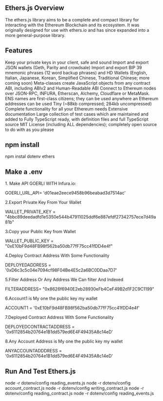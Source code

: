 <h2>Ethers.js Overview</h2>

The ethers.js library aims to be a complete and compact library for interacting with the Ethereum Blockchain and its ecosystem. It was originally designed for use with ethers.io and has since expanded into a more general-purpose library.


<h2>Features</h2>
Keep your private keys in your client, safe and sound
Import and export JSON wallets (Geth, Parity and crowdsale)
Import and export BIP 39 mnemonic phrases (12 word backup phrases) and HD Wallets (English, Italian, Japanese, Korean, Simplified Chinese, Traditional Chinese; more coming soon)
Meta-classes create JavaScript objects from any contract ABI, including ABIv2 and Human-Readable ABI
Connect to Ethereum nodes over JSON-RPC, INFURA, Etherscan, Alchemy, Cloudflare or MetaMask.
ENS names are first-class citizens; they can be used anywhere an Ethereum addresses can be used
Tiny (~88kb compressed; 284kb uncompressed)
Complete functionality for all your Ethereum needs
Extensive documentation
Large collection of test cases which are maintained and added to
Fully TypeScript ready, with definition files and full TypeScript source
MIT License (including ALL dependencies); completely open source to do with as you please

<h2>npm install</h2>

npm instal dotenv ethers

<h2>Make a .env</h2>

<p>1. Make API GOERLI WITH Infura.io:</p> 
GOERLI_URL_API= 'd01eae2eece9458b96beabad3d7514ac'

<p>2.Export Private Key From Your Wallet</p>
WALLET_PRIVATE_KEY = "4bbc89deedadfd1e5350e544b47911025ddf6e887efdf27342757ece7d49a81b"

<p>3.Copy your Public Key from Wallet </p>
WALLET_PUBLIC_KEY = "0xE10bF9d48FB98f562ba50db77fF75cc41fDD4e4f"

<p>4.Deploy Contract Address With Some Functionality </p>
DEPLOYEDADDRESS = '0xD6c3c5c04e7094cf98F04Be4E5c2a6BC0DDaa7D7'

<p>5.Filter Address Or Any Address We Can filter And Indexed</p>
FILTERADDRESS= "0x8626f6940E2eb28930eFb4CeF49B2d1F2C9C1199"

<p>6.Account1 is My one the public key my wallet</p>
ACCOUNT1 = '0xE10bF9d48FB98f562ba50db77fF75cc41fDD4e4f'

<p>7.Deployed Contract Address With Some Functionality </p>
DEPLOYEDCONTRACTADDRESS = '0x6112854b20764e1B1dd579ed6E4F49435A8c14eD'

<p>8.Any Account Address is My one the public key my wallet</p>
ANYACCOUNTADDDRESS = '0x6112854b20764e1B1dd579ed6E4F49435A8c14eD'



<h2>  Run And Test Ethers.js </h2>

node -r dotenv/config reading_events.js
node -r dotenv/config account_contract.js
node -r dotenv/config writing_contract.js 
node -r dotenv/config reading_contract.js 
node -r dotenv/config reading_events.js
